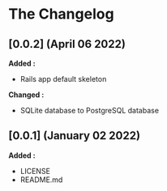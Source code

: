 # The Changelog

## [0.0.2] (April 06 2022)

**Added :**

- Rails app default skeleton

**Changed :**

- SQLite database to PostgreSQL database

## [0.0.1] (January 02 2022)

**Added :**

- LICENSE
- README.md

